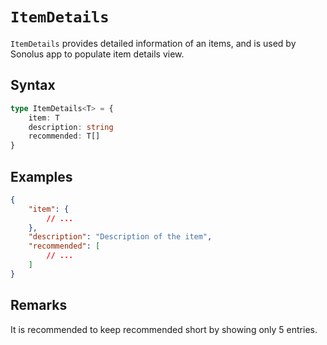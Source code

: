 # `ItemDetails`

`ItemDetails` provides detailed information of an items, and is used by Sonolus app to populate item details view.

## Syntax

```ts
type ItemDetails<T> = {
    item: T
    description: string
    recommended: T[]
}
```

## Examples

```json
{
    "item": {
        // ...
    },
    "description": "Description of the item",
    "recommended": [
        // ...
    ]
}
```

## Remarks

It is recommended to keep recommended short by showing only 5 entries.
